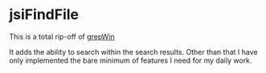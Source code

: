 # jsiFindFile

This is a total rip-off of [grepWin](http://stefanstools.sourceforge.net/grepWin.html)

It adds the ability to search within the search results. 
Other than that I have only implemented the bare minimum of features I need for my daily work.

